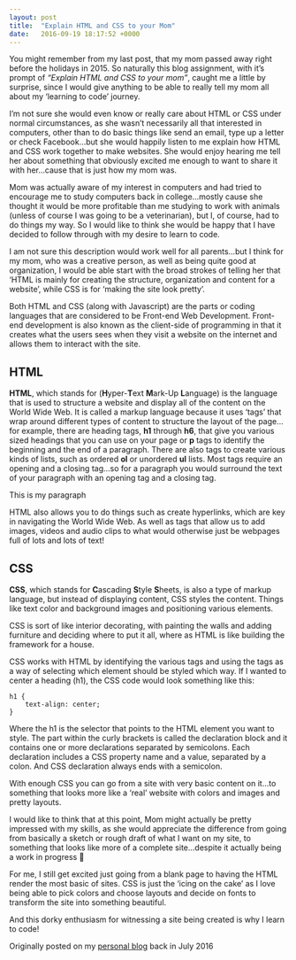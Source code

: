 ```yaml
---
layout: post
title:  "Explain HTML and CSS to your Mom"
date:   2016-09-19 18:17:52 +0000
---
```



You might remember from my last post, that my mom passed away right before the holidays in 2015. So naturally this blog assignment, with it’s prompt of *“Explain HTML and CSS to your mom”*,  caught me a little by surprise, since I would give anything to be able to really tell my mom all about my ‘learning to code’ journey.

I’m not sure she would even know or really care about HTML or CSS under normal circumstances, as she wasn’t necessarily all that interested in computers, other than to do basic things like send an email, type up a letter or check Facebook…but she would happily listen to me explain how HTML and CSS work together to make websites.  She would enjoy hearing me tell her about something that obviously excited me enough to want to share it with her…cause that is just how my mom was.

Mom was actually aware of my interest in computers and had tried to encourage me to study computers back in college…mostly cause she thought it would be more profitable than me studying to work with animals (unless of course I was going to be a veterinarian), but I, of course, had to do things my way. So I would like to think she would be happy that I have decided to follow through with my desire to learn to code.

I am not sure this description would work well for all parents…but I think for my mom, who was a creative person, as well as being quite good at organization, I would be able start with the broad strokes of telling her that ‘HTML is mainly for creating the structure, organization and content for a website’, while CSS is for ‘making the site look pretty’.

Both HTML and CSS (along with Javascript) are the parts or coding languages that are considered to be Front-end Web Development. Front-end development is also known as the client-side of programming in that it creates what the users sees when they visit a website on the internet and allows them to interact with the site.

## HTML

**HTML**, which stands for (**H**yper-**T**ext **M**ark-Up **L**anguage) is the language that is used to structure a website and display all of the content on the World Wide Web. It is called a markup language because it uses ‘tags’ that wrap around different types of content to structure the layout of the page…for example, there are heading tags, **h1** through **h6**, that give you various sized headings that you can use on your page or **p** tags to identify the beginning and the end of a paragraph. There are also tags to create various kinds of lists, such as ordered **ol** or unordered **ul** lists. Most tags require an opening and a closing tag…so for a paragraph you would surround the text of your paragraph with an opening tag and a closing tag.

<p>This is my paragraph</p>

HTML also allows you to do things such as create hyperlinks, which are key in navigating the World Wide Web. As well as tags that allow us to add images, videos and audio clips to what would otherwise just be webpages full of lots and lots of text!

## CSS

**CSS**, which stands for **C**ascading **S**tyle **S**heets, is also a type of markup language, but instead of displaying content, CSS styles the content. Things like text color and background images and positioning various elements.

CSS is sort of like interior decorating, with painting the walls and adding furniture and deciding where to put it all, where as HTML is like building the framework for a house.

CSS works with HTML by identifying the various tags and using the tags as a way of selecting which element should be styled which way. If I wanted to center a heading (h1), the CSS code would look something like this:

```
h1 {
    text-align: center;
}
```

Where the h1 is the selector that points to the HTML element you want to style. The part within the curly brackets is called the declaration block and it contains one or more declarations separated by semicolons. Each declaration includes a CSS property name and a value, separated by a colon. And CSS declaration always ends with a semicolon.

With enough CSS you can go from a site with very basic content on it…to something that looks more like a ‘real’ website with colors and images and pretty layouts.

I would like to think that at this point, Mom might actually be pretty impressed with my skills, as she would appreciate the difference from going from basically a sketch or rough draft of what I want on my site, to something that looks like more of a complete site…despite it actually being a work in progress 🙂

For me, I still get excited just going from a blank page to having the HTML render the most basic of sites. CSS is just the ‘icing on the cake’ as I love being able to pick colors and choose layouts and decide on fonts to transform the site into something beautiful. 

And this dorky enthusiasm for witnessing a site being created is why I learn to code!

Originally posted on my [personal blog](http://scribblesandmusings.com) back in July 2016
